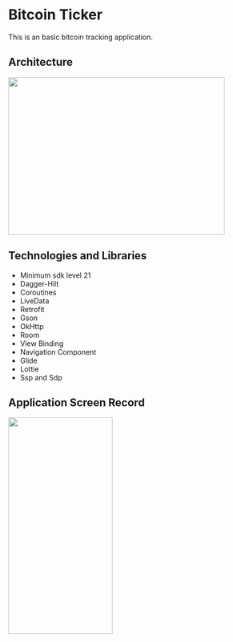 # Bitcoin Ticker
This is an basic bitcoin tracking application.

## Architecture

<img src="https://github.com/oktayagca/Android-Food-Delivery/blob/main/ss/Architecture.png"  width="432" height="314"/>

## Technologies and Libraries 
- Minimum sdk level 21
- Dagger-Hilt
- Coroutines
- LiveData
- Retrofit
- Gson
- OkHttp
- Room 
- View Binding
- Navigation Component
- Glide 
- Lottie
- Ssp and Sdp

## Application Screen Record
<img src="https://github.com/oktayagca/Android-Food-Delivery/blob/main/ss/ss.gif"  width="208" height="432"/>
